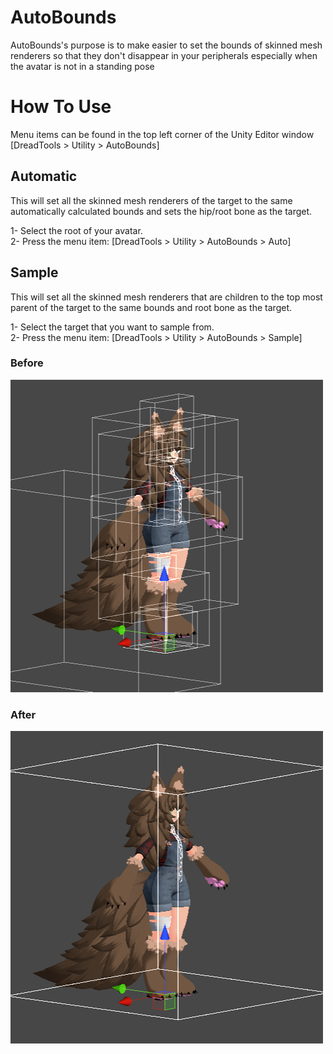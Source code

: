 # AutoBounds
AutoBounds's purpose is to make easier to set the bounds of skinned mesh renderers so that they don't disappear in your peripherals especially when the avatar is not in a standing pose

# How To Use
Menu items can be found in the top left corner of the Unity Editor window
[DreadTools > Utility > AutoBounds]

## Automatic
This will set all the skinned mesh renderers of the target to the same automatically calculated bounds and sets the hip/root bone as the target. 

1- Select the root of your avatar.  
2- Press the menu item: [DreadTools > Utility > AutoBounds > Auto]

## Sample
This will set all the skinned mesh renderers that are children to the top most parent of the target to the same bounds and root bone as the target.

1- Select the target that you want to sample from.  
2- Press the menu item: [DreadTools > Utility > AutoBounds > Sample]

### Before
[<img src="https://raw.githubusercontent.com/Dreadrith/AutoBounds/main/_media/Before.png">]()
### After
[<img src="https://raw.githubusercontent.com/Dreadrith/AutoBounds/main/_media/After.png">]()
